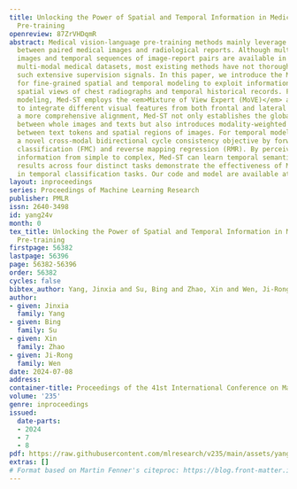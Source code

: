 ```yaml
---
title: Unlocking the Power of Spatial and Temporal Information in Medical Multimodal
  Pre-training
openreview: 87ZrVHDqmR
abstract: Medical vision-language pre-training methods mainly leverage the correspondence
  between paired medical images and radiological reports. Although multi-view spatial
  images and temporal sequences of image-report pairs are available in off-the-shelf
  multi-modal medical datasets, most existing methods have not thoroughly tapped into
  such extensive supervision signals. In this paper, we introduce the Med-ST framework
  for fine-grained spatial and temporal modeling to exploit information from multiple
  spatial views of chest radiographs and temporal historical records. For spatial
  modeling, Med-ST employs the <em>Mixture of View Expert (MoVE)</em> architecture
  to integrate different visual features from both frontal and lateral views. To achieve
  a more comprehensive alignment, Med-ST not only establishes the global alignment
  between whole images and texts but also introduces modality-weighted local alignment
  between text tokens and spatial regions of images. For temporal modeling, we propose
  a novel cross-modal bidirectional cycle consistency objective by forward mapping
  classification (FMC) and reverse mapping regression (RMR). By perceiving temporal
  information from simple to complex, Med-ST can learn temporal semantics. Experimental
  results across four distinct tasks demonstrate the effectiveness of Med-ST, especially
  in temporal classification tasks. Our code and model are available at https://github.com/SVT-Yang/MedST.
layout: inproceedings
series: Proceedings of Machine Learning Research
publisher: PMLR
issn: 2640-3498
id: yang24v
month: 0
tex_title: Unlocking the Power of Spatial and Temporal Information in Medical Multimodal
  Pre-training
firstpage: 56382
lastpage: 56396
page: 56382-56396
order: 56382
cycles: false
bibtex_author: Yang, Jinxia and Su, Bing and Zhao, Xin and Wen, Ji-Rong
author:
- given: Jinxia
  family: Yang
- given: Bing
  family: Su
- given: Xin
  family: Zhao
- given: Ji-Rong
  family: Wen
date: 2024-07-08
address:
container-title: Proceedings of the 41st International Conference on Machine Learning
volume: '235'
genre: inproceedings
issued:
  date-parts:
  - 2024
  - 7
  - 8
pdf: https://raw.githubusercontent.com/mlresearch/v235/main/assets/yang24v/yang24v.pdf
extras: []
# Format based on Martin Fenner's citeproc: https://blog.front-matter.io/posts/citeproc-yaml-for-bibliographies/
---
```

